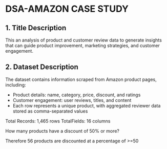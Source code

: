# DSA-AMAZON CASE STUDY

## 1. Title Description
This an analysis of product and customer review data to generate insights that can
guide product improvement, marketing strategies, and customer engagement.

## 2. Dataset Description
The dataset contains information scraped from Amazon product pages, including:
- Product details: name, category, price, discount, and ratings
- Customer engagement: user reviews, titles, and content
- Each row represents a unique product, with aggregated reviewer data
stored as comma-separated values

Total Records: 1,465 rows
TotalFields: 16 columns

How many products have a discount of 50% or more? 

Therefore 56 products are discounted at a percentage of >=50
